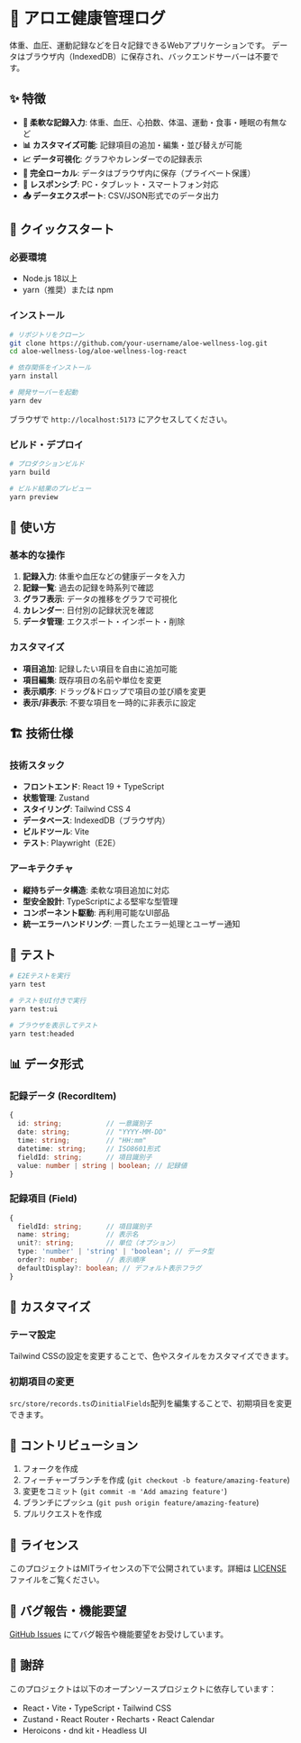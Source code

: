 # 🌿 アロエ健康管理ログ

体重、血圧、運動記録などを日々記録できるWebアプリケーションです。
データはブラウザ内（IndexedDB）に保存され、バックエンドサーバーは不要です。

## ✨ 特徴

- **📝 柔軟な記録入力**: 体重、血圧、心拍数、体温、運動・食事・睡眠の有無など
- **📊 カスタマイズ可能**: 記録項目の追加・編集・並び替えが可能
- **📈 データ可視化**: グラフやカレンダーでの記録表示
- **💾 完全ローカル**: データはブラウザ内に保存（プライベート保護）
- **📱 レスポンシブ**: PC・タブレット・スマートフォン対応
- **📤 データエクスポート**: CSV/JSON形式でのデータ出力

## 🚀 クイックスタート

### 必要環境
- Node.js 18以上
- yarn（推奨）または npm

### インストール

```bash
# リポジトリをクローン
git clone https://github.com/your-username/aloe-wellness-log.git
cd aloe-wellness-log/aloe-wellness-log-react

# 依存関係をインストール
yarn install

# 開発サーバーを起動
yarn dev
```

ブラウザで `http://localhost:5173` にアクセスしてください。

### ビルド・デプロイ

```bash
# プロダクションビルド
yarn build

# ビルド結果のプレビュー
yarn preview
```

## 📖 使い方

### 基本的な操作

1. **記録入力**: 体重や血圧などの健康データを入力
2. **記録一覧**: 過去の記録を時系列で確認
3. **グラフ表示**: データの推移をグラフで可視化
4. **カレンダー**: 日付別の記録状況を確認
5. **データ管理**: エクスポート・インポート・削除

### カスタマイズ

- **項目追加**: 記録したい項目を自由に追加可能
- **項目編集**: 既存項目の名前や単位を変更
- **表示順序**: ドラッグ&ドロップで項目の並び順を変更
- **表示/非表示**: 不要な項目を一時的に非表示に設定

## 🏗️ 技術仕様

### 技術スタック
- **フロントエンド**: React 19 + TypeScript
- **状態管理**: Zustand
- **スタイリング**: Tailwind CSS 4
- **データベース**: IndexedDB（ブラウザ内）
- **ビルドツール**: Vite
- **テスト**: Playwright（E2E）

### アーキテクチャ
- **縦持ちデータ構造**: 柔軟な項目追加に対応
- **型安全設計**: TypeScriptによる堅牢な型管理
- **コンポーネント駆動**: 再利用可能なUI部品
- **統一エラーハンドリング**: 一貫したエラー処理とユーザー通知

## 🧪 テスト

```bash
# E2Eテストを実行
yarn test

# テストをUI付きで実行
yarn test:ui

# ブラウザを表示してテスト
yarn test:headed
```

## 📊 データ形式

### 記録データ (RecordItem)
```typescript
{
  id: string;           // 一意識別子
  date: string;         // "YYYY-MM-DD"
  time: string;         // "HH:mm"
  datetime: string;     // ISO8601形式
  fieldId: string;      // 項目識別子
  value: number | string | boolean; // 記録値
}
```

### 記録項目 (Field)
```typescript
{
  fieldId: string;      // 項目識別子
  name: string;         // 表示名
  unit?: string;        // 単位（オプション）
  type: 'number' | 'string' | 'boolean'; // データ型
  order?: number;       // 表示順序
  defaultDisplay?: boolean; // デフォルト表示フラグ
}
```

## 🎨 カスタマイズ

### テーマ設定
Tailwind CSSの設定を変更することで、色やスタイルをカスタマイズできます。

### 初期項目の変更
`src/store/records.ts`の`initialFields`配列を編集することで、初期項目を変更できます。

## 🤝 コントリビューション

1. フォークを作成
2. フィーチャーブランチを作成 (`git checkout -b feature/amazing-feature`)
3. 変更をコミット (`git commit -m 'Add amazing feature'`)
4. ブランチにプッシュ (`git push origin feature/amazing-feature`)
5. プルリクエストを作成

## 📝 ライセンス

このプロジェクトはMITライセンスの下で公開されています。詳細は [LICENSE](../LICENSE) ファイルをご覧ください。

## 🐛 バグ報告・機能要望

[GitHub Issues](https://github.com/your-username/aloe-wellness-log/issues) にてバグ報告や機能要望をお受けしています。

## 🙏 謝辞

このプロジェクトは以下のオープンソースプロジェクトに依存しています：
- React・Vite・TypeScript・Tailwind CSS
- Zustand・React Router・Recharts・React Calendar
- Heroicons・dnd kit・Headless UI
